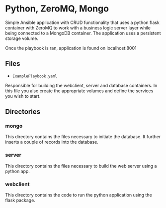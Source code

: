 
# Python, ZeroMQ, Mongo

Simple Ansible application with CRUD functionality that uses a python flask container with ZeroMQ to work with a business logic server layer while being connected to a MongoDB container. The application uses a persistent storage volume.

Once the playbook is ran, application is found on localhost:8001

## Files

- `ExamplePlaybook.yaml`

Responsible for building the webclient, server and database containers. In this file you also create the appropriate volumes and define the services you wish to start.

## Directories

### mongo

This directory contains the files necessary to initiate the database. It further inserts a couple of records into the database.

### server

This directory contains the files necessary to build the web server using a python app.

### webclient

This directory contains the code to run the python application using the flask package.
